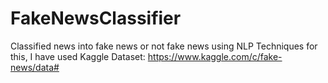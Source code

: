 # FakeNewsClassifier
Classified news into fake news or not fake news using NLP Techniques for this, I have used Kaggle  Dataset: https://www.kaggle.com/c/fake-news/data# 
